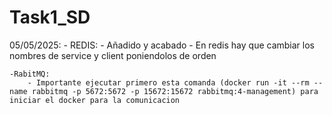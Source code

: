 # Task1_SD
05/05/2025:
    - REDIS:
        - Añadido y acabado
        - En redis hay que cambiar los nombres de service y client poniendolos de orden

    -RabitMQ:
        - Importante ejecutar primero esta comanda (docker run -it --rm --name rabbitmq -p 5672:5672 -p 15672:15672 rabbitmq:4-management) para iniciar el docker para la comunicacion